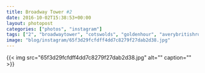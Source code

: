 ```yaml
---
title: Broadway Tower #2
date: 2016-10-02T15:38:53+00:00
layout: photopost
categories: ["photos", "instagram"]
tags: ["2", "broadwaytower", "cotswolds", "goldenhour", "averybritishroadtrip"]
image: "blog/instagram/65f3d29fcfdff4dd7c8279f27dab2d38.jpg"
---
```


{{< img src="65f3d29fcfdff4dd7c8279f27dab2d38.jpg" alt="" caption="" >}}



